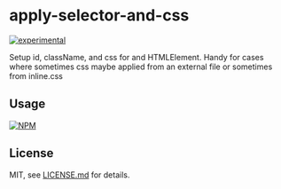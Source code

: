 # apply-selector-and-css

[![experimental](http://badges.github.io/stability-badges/dist/experimental.svg)](http://github.com/badges/stability-badges)

Setup id, className, and css for and HTMLElement. Handy for cases where sometimes css maybe applied from an external file or sometimes from inline.css

## Usage

[![NPM](https://nodei.co/npm/apply-selector-and-css.png)](https://www.npmjs.com/package/apply-selector-and-css)

## License

MIT, see [LICENSE.md](http://github.com/Jam3/apply-selector-and-css/blob/master/LICENSE.md) for details.
